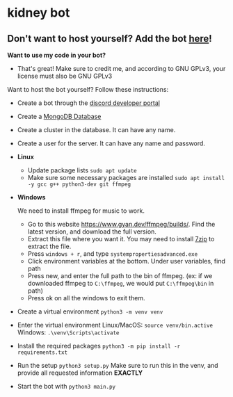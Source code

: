 # kidney bot

## Don't want to host yourself? Add the bot [here](https://discord.com/oauth2/authorize?client_id=870379086487363605&permissions=8&scope=applications.commands%20bot)!

**Want to use my code in your bot?**
- That's great! Make sure to credit me, and according to GNU GPLv3, your license must also be GNU GPLv3

Want to host the bot yourself? Follow these instructions:

- Create a bot through the [discord developer portal](https://discord.com/developers/applications)
- Create a [MongoDB Database](https://www.mongodb.com/)
- Create a cluster in the database. It can have any name.
- Create a user for the server. It can have any name and password.
- **Linux**
    - Update package lists `sudo apt update`
    - Make sure some necessary packages are installed `sudo apt install -y gcc g++ python3-dev git ffmpeg`
- **Windows**
    
    We need to install ffmpeg for music to work.
    - Go to this website https://www.gyan.dev/ffmpeg/builds/. Find the latest version, and download the full version.
    - Extract this file where you want it. You may need to install [7zip](https://www.7-zip.org/) to extract the file.
    - Press `windows + r`, and type `systempropertiesadvanced.exe`
    - Click environment variables at the bottom. Under user variables, find path
    - Press new, and enter the full path to the bin of ffmpeg. (ex: if we downloaded ffmpeg to `C:\ffmpeg`, we would put `C:\ffmpeg\bin` in path)
    - Press ok on all the windows to exit them.
- Create a virtual environment `python3 -m venv venv`
- Enter the virtual environment Linux/MacOS: `source venv/bin.active` Windows: `.\venv\Scripts\activate`
- Install the required packages `python3 -m pip install -r requirements.txt`
- Run the setup `python3 setup.py` Make sure to run this in the venv, and provide all requested information **EXACTLY**

- Start the bot with `python3 main.py`
